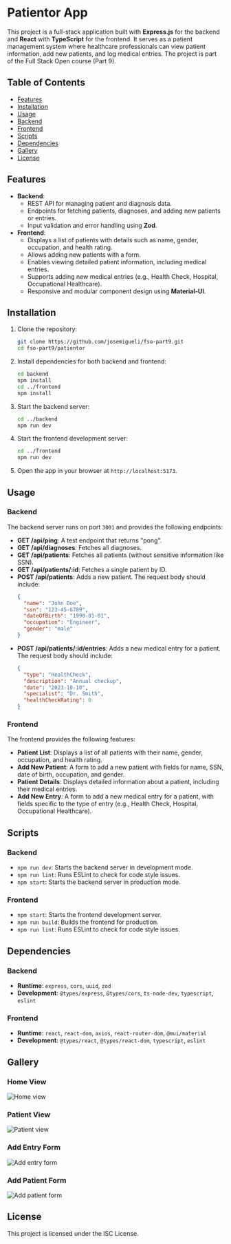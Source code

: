 # Patientor App

This project is a full-stack application built with **Express.js** for the backend and **React** with **TypeScript** for the frontend. It serves as a patient management system where healthcare professionals can view patient information, add new patients, and log medical entries. The project is part of the Full Stack Open course (Part 9).

## Table of Contents

- [Features](#features)
- [Installation](#installation)
- [Usage](#usage)
- [Backend](#backend)
- [Frontend](#frontend)
- [Scripts](#scripts)
- [Dependencies](#dependencies)
- [Gallery](#gallery)
- [License](#license)

## Features

- **Backend**:
  - REST API for managing patient and diagnosis data.
  - Endpoints for fetching patients, diagnoses, and adding new patients or entries.
  - Input validation and error handling using **Zod**.
- **Frontend**:
  - Displays a list of patients with details such as name, gender, occupation, and health rating.
  - Allows adding new patients with a form.
  - Enables viewing detailed patient information, including medical entries.
  - Supports adding new medical entries (e.g., Health Check, Hospital, Occupational Healthcare).
  - Responsive and modular component design using **Material-UI**.

## Installation

1. Clone the repository:

   ```bash
   git clone https://github.com/josemigueli/fso-part9.git
   cd fso-part9/patientor
   ```

2. Install dependencies for both backend and frontend:

   ```bash
   cd backend
   npm install
   cd ../frontend
   npm install
   ```

3. Start the backend server:

   ```bash
   cd ../backend
   npm run dev
   ```

4. Start the frontend development server:

   ```bash
   cd ../frontend
   npm run dev
   ```

5. Open the app in your browser at `http://localhost:5173`.

## Usage

### Backend

The backend server runs on port `3001` and provides the following endpoints:

- **GET /api/ping**: A test endpoint that returns "pong".
- **GET /api/diagnoses**: Fetches all diagnoses.
- **GET /api/patients**: Fetches all patients (without sensitive information like SSN).
- **GET /api/patients/:id**: Fetches a single patient by ID.
- **POST /api/patients**: Adds a new patient. The request body should include:
  ```json
  {
    "name": "John Doe",
    "ssn": "123-45-6789",
    "dateOfBirth": "1990-01-01",
    "occupation": "Engineer",
    "gender": "male"
  }
  ```
- **POST /api/patients/:id/entries**: Adds a new medical entry for a patient. The request body should include:
  ```json
  {
    "type": "HealthCheck",
    "description": "Annual checkup",
    "date": "2023-10-10",
    "specialist": "Dr. Smith",
    "healthCheckRating": 0
  }
  ```

### Frontend

The frontend provides the following features:

- **Patient List**: Displays a list of all patients with their name, gender, occupation, and health rating.
- **Add New Patient**: A form to add a new patient with fields for name, SSN, date of birth, occupation, and gender.
- **Patient Details**: Displays detailed information about a patient, including their medical entries.
- **Add New Entry**: A form to add a new medical entry for a patient, with fields specific to the type of entry (e.g., Health Check, Hospital, Occupational Healthcare).

## Scripts

### Backend

- `npm run dev`: Starts the backend server in development mode.
- `npm run lint`: Runs ESLint to check for code style issues.
- `npm start`: Starts the backend server in production mode.

### Frontend

- `npm start`: Starts the frontend development server.
- `npm run build`: Builds the frontend for production.
- `npm run lint`: Runs ESLint to check for code style issues.

## Dependencies

### Backend

- **Runtime**: `express`, `cors`, `uuid`, `zod`
- **Development**: `@types/express`, `@types/cors`, `ts-node-dev`, `typescript`, `eslint`

### Frontend

- **Runtime**: `react`, `react-dom`, `axios`, `react-router-dom`, `@mui/material`
- **Development**: `@types/react`, `@types/react-dom`, `typescript`, `eslint`

## Gallery

### Home View

![Home view](frontend/public/home.png)

### Patient View

![Patient view](frontend/public/patient.png)

### Add Entry Form

![Add entry form](frontend/public/add-entry-form.png)

### Add Patient Form

![Add patient form](frontend/public/add-patient-form.png)

## License

This project is licensed under the ISC License.
